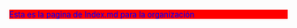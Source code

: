 <!DOCTYPE html>
<html>
<head>
<title>HTML, CSS and JavaScript demo</title>
  <style> p { color: #0000FF;
  background-color: red	;
  
 font-size: 200%;
}

body {
  background-color: green;
  
}</style>
</head>
<body>


<p class="lw">Esta es la pagina de Index.md para la organización</p>


</body>
</html>
